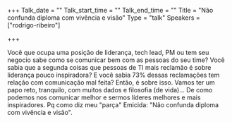 
+++
Talk_date = ""
Talk_start_time = ""
Talk_end_time = ""
Title = "Não confunda diploma com vivência e visão"
Type = "talk"
Speakers = ["rodrigo-ribeiro"]

+++

Você que ocupa uma posição de liderança, tech lead, PM ou tem seu negocio sabe como se comunicar bem com as pessoas do seu time?
Você sabia que a segunda coisas que pessoas de TI mais reclamão é sobre liderança pouco inspiradora?
E você sabia 73% dessas reclamações tem relação com comunicação mal feita?
Então, é sobre isso.
Vamos ter um papo reto, tranquilo, com muitos dados e filosofia (de vida)... De como podemos nos comunicar melhor e sermos líderes melhores e mais inspiradores.
Pq como diz meu "parça" Emicida: "Não confunda diploma com vivência e visão".
